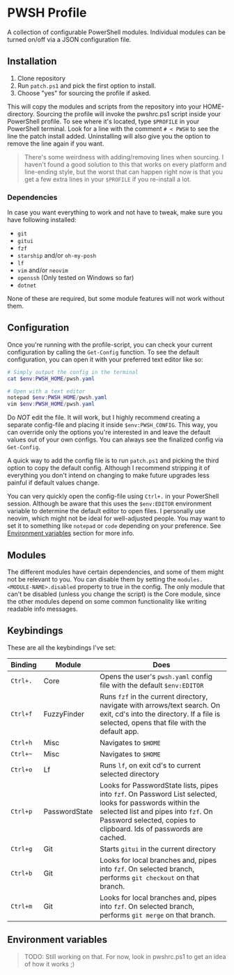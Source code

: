 # PWSH Profile

A collection of configurable PowerShell modules. Individual modules can be turned on/off via a JSON configuration file.

## Installation

1. Clone repository
2. Run `patch.ps1` and pick the first option to install.
3. Choose "yes" for sourcing the profile if asked.

This will copy the modules and scripts from the repository into your HOME-directory. Sourcing the profile will invoke the pwshrc.ps1 script inside your PowerShell profile. To see where it's located, type `$PROFILE` in your PowerShell terminal. Look for a line with the comment `# < PWSH` to see the line the patch install added. Uninstalling will also give you the option to remove the line again if you want.

> There's some weirdness with adding/removing lines when sourcing. I haven't found a good solution to this that works on every platform and line-ending style, but the worst that can happen right now is that you get a few extra lines in your `$PROFILE` if you re-install a lot.

### Dependencies

In case you want everything to work and not have to tweak, make sure you have following installed:

* `git`
* `gitui`
* `fzf`
* `starship` and/or `oh-my-posh`
* `lf`
* `vim` and/or `neovim`
* `openssh` (Only tested on Windows so far)
* `dotnet`

None of these are required, but some module features will not work without them.

## Configuration

Once you're running with the profile-script, you can check your current configuration by calling the `Get-Config` function. To see the default configuration, you can open it with your preferred text editor like so:

```powershell
# Simply output the config in the terminal
cat $env:PWSH_HOME/pwsh.yaml

# Open with a text editor
notepad $env:PWSH_HOME/pwsh.yaml
vim $env:PWSH_HOME/pwsh.yaml
```

Do *NOT* edit the file. It will work, but I highly recommend creating a separate config-file and placing it inside `$env:PWSH_CONFIG`. This way, you can override only the options you're interested in and leave the default values out of your own configs. You can always see the finalized config via `Get-Config`.

A quick way to add the config file is to run `patch.ps1` and picking the third option to copy the default config. Although I recommend stripping it of everything you don't intend on changing to make future upgrades less painful if default values change.

You can very quickly open the config-file using `Ctrl+.` in your PowerShell session. Although be aware that this uses the `$env:EDITOR` environment variable to determine the default editor to open files. I personally use neovim, which might not be ideal for well-adjusted people. You may want to set it to something like `notepad` or `code` depending on your preference. See [Environment variables](#environment-variables) section for more info.

## Modules

The different modules have certain dependencies, and some of them might not be relevant to you. You can disable them by setting the `modules.<MODULE-NAME>.disabled` property to true in the config. The only module that can't be disabled (unless you change the script) is the Core module, since the other modules depend on some common functionality like writing readable info messages.

## Keybindings

These are all the keybindings I've set:

|  Binding | Module        | Does                                                                                                                                                                                                                   |
|----------|---------------|------------------------------------------------------------------------------------------------------------------------------------------------------------------------------------------------------------------------|
| `Ctrl+.` | Core          | Opens the user's `pwsh.yaml` config file with the default `$env:EDITOR`                                                                                                                                               |
| `Ctrl+f` | FuzzyFinder   | Runs `fzf` in the current directory, navigate with arrows/text search. On exit, cd's into the directory. If a file is selected, opens that file with the default app.                                                  |
| `Ctrl+h` | Misc          | Navigates to `$HOME`                                                                                                                                                                                                   |
| `Ctrl+~` | Misc          | Navigates to `$HOME`                                                                                                                                                                                                   |
| `Ctrl+o` | Lf            | Runs `lf`, on exit cd's to current selected directory                                                                                                                                                                  |
| `Ctrl+p` | PasswordState | Looks for PasswordState lists, pipes into `fzf`. On Password List selected, looks for passwords within the selected list and pipes into `fzf`. On Password selected, copies to clipboard. Ids of passwords are cached. |
| `Ctrl+g` | Git           | Starts `gitui` in the current directory                                                                                                                                                                                |
| `Ctrl+b` | Git           | Looks for local branches and, pipes into `fzf`. On selected branch, performs `git checkout` on that branch.                                                                                                            |
| `Ctrl+m` | Git           | Looks for local branches and, pipes into `fzf`. On selected branch, performs `git merge` on that branch.                                                                                                               |

## Environment variables

> TODO: Still working on that. For now, look in pwshrc.ps1 to get an idea of how it works ;)

